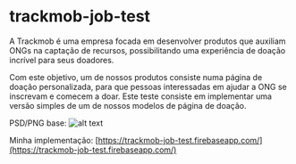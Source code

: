 # trackmob-job-test

A Trackmob é uma empresa focada em desenvolver produtos que auxiliam ONGs na captação de recursos, possibilitando uma experiência de doação incrível para seus doadores.

Com este objetivo, um de nossos produtos consiste numa página de doação personalizada, para que pessoas interessadas em ajudar a ONG se inscrevam e comecem a doar. Este teste consiste em implementar uma versão simples de um de nossos modelos de página de doação.

PSD/PNG base:
![alt text](https://raw.githubusercontent.com/dirceup/trackmob-job-test/master/donation_page.png)

Minha implementação: [https://trackmob-job-test.firebaseapp.com/](https://trackmob-job-test.firebaseapp.com/)